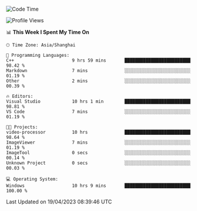 <!--START_SECTION:waka-->
![Code Time](http://img.shields.io/badge/Code%20Time-870%20hrs%2049%20mins-blue)

![Profile Views](http://img.shields.io/badge/Profile%20Views-7-blue)

📊 **This Week I Spent My Time On** 

```text
🕑︎ Time Zone: Asia/Shanghai

💬 Programming Languages: 
C++                      9 hrs 59 mins       █████████████████████████   98.42 % 
Markdown                 7 mins              ░░░░░░░░░░░░░░░░░░░░░░░░░   01.19 % 
Other                    2 mins              ░░░░░░░░░░░░░░░░░░░░░░░░░   00.39 % 

🔥 Editors: 
Visual Studio            10 hrs 1 min        █████████████████████████   98.81 % 
VS Code                  7 mins              ░░░░░░░░░░░░░░░░░░░░░░░░░   01.19 % 

🐱‍💻 Projects: 
video-processor          10 hrs              █████████████████████████   98.64 % 
ImageViewer              7 mins              ░░░░░░░░░░░░░░░░░░░░░░░░░   01.19 % 
ImageTool                0 secs              ░░░░░░░░░░░░░░░░░░░░░░░░░   00.14 % 
Unknown Project          0 secs              ░░░░░░░░░░░░░░░░░░░░░░░░░   00.03 % 

💻 Operating System: 
Windows                  10 hrs 9 mins       █████████████████████████   100.00 % 
```


 Last Updated on 19/04/2023 08:39:46 UTC
<!--END_SECTION:waka-->